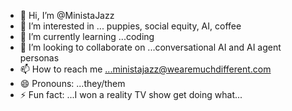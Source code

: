 - 👋 Hi, I’m @MinistaJazz
- 👀 I’m interested in ... puppies, social equity, AI, coffee
- 🌱 I’m currently learning ...coding
- 💞️ I’m looking to collaborate on ...conversational AI and AI agent personas
- 📫 How to reach me ...ministajazz@wearemuchdifferent.com
- 😄 Pronouns: ...they/them
- ⚡ Fun fact: ...I won a reality TV show get doing what...

<!---
MinistaJazz/MinistaJazz is a ✨ special ✨ repository because its `README.md` (this file) appears on your GitHub profile.
You can click the Preview link to take a look at your changes.
--->

